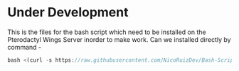 # Under Development
This is the files for the bash script which need to be installed on the Pterodactyl Wings Server inorder to make work. Can we installed directly by command -

```js
bash <(curl -s https://raw.githubusercontent.com/NicoRuizDev/Bash-Scripts/main/ptero-backup.sh)```
